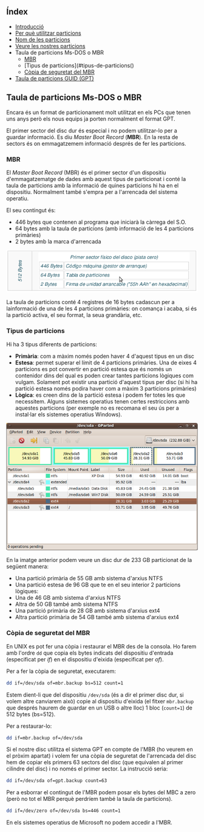 ## Índex
* [Introducció](#introducció)
* [Per què utilitzar particions](#per-qu%C3%A8-utilitzar-particions)
* [Nom de les particions](#nom-de-les-particions)
* [Veure les nostres particions](#veure-les-nostres-particions)
* Taula de particions Ms-DOS o MBR
  * [MBR](#mbr)
  * [Tipus de particions](#tipus-de-particions()
  * [Còpia de seguretat del MBR](#c%C3%B2pia-de-seguretat-del-mbr)
* [Taula de particions GUID (GPT)](./gpt.html#taula-de-particions-guid-o-gpt)

## Taula de particions Ms-DOS o MBR
Encara és un format de particionament molt utilitzat en els PCs que tenen uns anys però els nous equips ja porten normalment el format GPT.

El primer sector del disc dur és especial i no podem utilitzar-lo per a guardar informació. Es diu _Master Boot Record_ (**MBR**). En la resta de sectors és on emmagatzemem informació després de fer les particions.

### MBR
El _Master Boot Record_ (MBR) és el primer sector d'un dispositiu d'emmagatzematge de dades amb aquest tipus de particionat i conté la taula de particions amb la informació de quines particions hi ha en el dispositiu. Normalment també s'empra per a l'arrencada del sistema operatiu. 

El seu contingut és: 
* 446 bytes que contenen al programa que iniciarà la càrrega del S.O. 
* 64 bytes amb la taula de particions (amb informació de les 4 particions primàries)
* 2 bytes amb la marca d'arrencada

![MBR](./img/mbr.png)

La taula de particions conté 4 registres de 16 bytes cadascun per a lainformació de una de les 4 particions primàries: on comança i acaba, si és la partició activa, el seu format, la seua grandària, etc.

### Tipus de particions
Hi ha 3 tipus diferents de particions:
* **Primària**: com a màxim només poden haver 4 d'aquest tipus en un disc
* **Estesa**: permet superar el límit de 4 particions primàries. Una de eixes 4 particions es pot convertir en partició estesa que és només un contenidor dins del qual es poden crear tantes particions lògiques com vulgam. Solament pot existir una partició d'aquest tipus per disc (si hi ha partició estesa només podira haver com a màxim 3 particions primàries)
* **Lògica**: es creen dins de la partició estesa i podem fer totes les que necessitem. Alguns sistemes operatius tenen certes restriccions amb aquestes particions (per exemple no es recomana el seu ús per a instal·lar els sistemes operatius Windows).

![Particions](./img/particions2.png)

En la imatge anterior podem veure un disc dur de 233 GB particionat de la següent manera:
* Una partició primària de 55 GB amb sistema d'arxius NTFS
* Una partició estesa de 96 GB que te en el seu interior 2 particions lògiques:
* Una de 46 GB amb sistema d'arxius NTFS
* Altra de 50 GB també amb sistema NTFS
* Una partició primària de 28 GB amb sistema d'arxius ext4
* Altra partició primària de 54 GB també amb sistema d'arxius ext4

### Còpia de seguretat del MBR
En UNIX es pot fer una còpia i restaurar el MBR des de la consola. Ho farem amb l'ordre `dd` que copia els bytes indicats del dispositiu d'entrada (especificat per _if_) en el dispositiu d'eixida (especificat per _of_).

Per a fer la còpia de seguretat, executarem:
```bash
dd if=/dev/sda of=mbr.backup bs=512 count=1
```

Estem dient-li que del dispositiu `/dev/sda` (és a dir el primer disc dur, si volem altre canviarem això) copie al dispositiu d'eixida (el fitxer `mbr.backup` que després haurem de guardar en un USB o altre lloc) 1 bloc (`count=1`) de 512 bytes (bs=512).

Per a restaurar-lo:
```bash
dd if=mbr.backup of=/dev/sda
```

Si el nostre disc utilitza el sistema GPT en compte de l'MBR (ho veurem en el pròxim apartat) i volem fer una còpia de seguretat de l'arrencada del disc hem de copiar els primers 63 sectors del disc (que equivalen al primer cilindre del disc) i no només el primer sector. La instrucció seria:
```bash
dd if=/dev/sda of=gpt.backup count=63
```

Per a esborrar el contingut de l'MBR podem posar els bytes del MBC a zero (però no tot el MBR perquè perdríem també la taula de particions).
```bash
dd if=/dev/zero of=/dev/sda bs=446 count=1
```

En els sistemes operatius de Microsoft no podem accedir a l'MBR.
